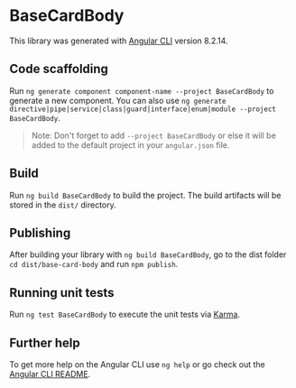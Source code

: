 # BaseCardBody

This library was generated with [Angular CLI](https://github.com/angular/angular-cli) version 8.2.14.

## Code scaffolding

Run `ng generate component component-name --project BaseCardBody` to generate a new component. You can also use `ng generate directive|pipe|service|class|guard|interface|enum|module --project BaseCardBody`.
> Note: Don't forget to add `--project BaseCardBody` or else it will be added to the default project in your `angular.json` file. 

## Build

Run `ng build BaseCardBody` to build the project. The build artifacts will be stored in the `dist/` directory.

## Publishing

After building your library with `ng build BaseCardBody`, go to the dist folder `cd dist/base-card-body` and run `npm publish`.

## Running unit tests

Run `ng test BaseCardBody` to execute the unit tests via [Karma](https://karma-runner.github.io).

## Further help

To get more help on the Angular CLI use `ng help` or go check out the [Angular CLI README](https://github.com/angular/angular-cli/blob/master/README.md).
